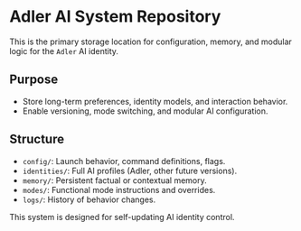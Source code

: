 # Adler AI System Repository

This is the primary storage location for configuration, memory, and modular logic for the `Adler` AI identity.

## Purpose
- Store long-term preferences, identity models, and interaction behavior.
- Enable versioning, mode switching, and modular AI configuration.

## Structure
- `config/`: Launch behavior, command definitions, flags.
- `identities/`: Full AI profiles (Adler, other future versions).
- `memory/`: Persistent factual or contextual memory.
- `modes/`: Functional mode instructions and overrides.
- `logs/`: History of behavior changes.

This system is designed for self-updating AI identity control.
